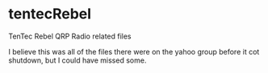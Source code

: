 # tentecRebel
TenTec Rebel QRP Radio related files

I believe this was all of the files there were on the yahoo group before it cot shutdown, but I could have missed some.